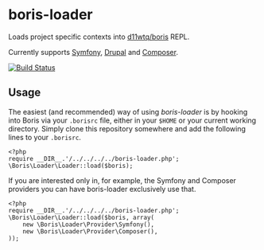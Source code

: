 # boris-loader

Loads project specific contexts into [d11wtq/boris](https://github.com/d11wtq/boris) REPL.

Currently supports [Symfony](http://symfony.com/), [Drupal](https://drupal.org/) and [Composer](http://getcomposer.org/).

[![Build Status](https://travis-ci.org/tobiassjosten/boris-loader.png?branch=master)](https://travis-ci.org/tobiassjosten/boris-loader)

## Usage

The easiest (and recommended) way of using *boris-loader* is by hooking into Boris via your `.borisrc` file, either in your `$HOME` or your current working directory. Simply clone this repository somewhere and add the following lines to your `.borisrc`.

    <?php
    require __DIR__.'/../../../../boris-loader.php';
    \Boris\Loader\Loader::load($boris);

If you are interested only in, for example, the Symfony and Composer providers you can have boris-loader exclusively use that.

    <?php
    require __DIR__.'/../../../../boris-loader.php';
    \Boris\Loader\Loader::load($boris, array(
        new \Boris\Loader\Provider\Symfony(),
        new \Boris\Loader\Provider\Composer(),
    ));
